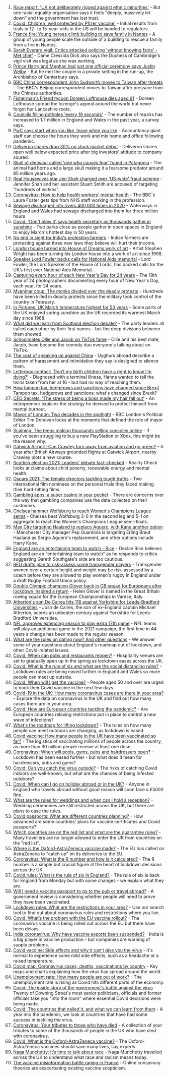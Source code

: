 1. [Race report: 'UK not deliberately rigged against ethnic minorities'](https://www.bbc.co.uk/news/uk-56585538) - But one racial equality organisation says it feels "deeply, massively let down" and the government has lost trust.
2. [Covid: Children 'well protected by Pfizer vaccine'](https://www.bbc.co.uk/news/health-56591429) - Initial results from trials in 12- to 15-year-olds in the US will be handed to regulators.
3. [France fire: Young heroes climb building to save family in Nantes](https://www.bbc.co.uk/news/world-europe-56576659) - A group of young people scale the outside of a building to rescue a family from a fire in Nantes.
4. [Sarah Everard vigil: Critics attacked policing 'without knowing facts' - Met chief](https://www.bbc.co.uk/news/uk-56590789) - Dame Cressida Dick also says the Duchess of Cambridge's vigil visit was legal as she was working.
5. [Prince Harry and Meghan had just one official ceremony says Justin Welby](https://www.bbc.co.uk/news/uk-56587992) - But he met the couple in a private setting in the run-up, the Archbishop of Canterbury says.
6. [BBC China correspondent John Sudworth moves to Taiwan after threats](https://www.bbc.co.uk/news/world-asia-china-56586655) - The BBC's Beijing correspondent moves to Taiwan after pressure from the Chinese authorities.
7. [Fisherman's Friend tycoon Doreen Lofthouse dies aged 91](https://www.bbc.co.uk/news/uk-england-lancashire-56587841) - Doreen Lofthouse spread the lozenge's appeal around the world but never forgot her Lancashire roots.
8. [Councils filling potholes 'every 19 seconds'](https://www.bbc.co.uk/news/uk-politics-56590518) - The number of repairs has increased to 1.7 million in England and Wales in the past year, a survey says.
9. [PwC says start when you like, leave when you like](https://www.bbc.co.uk/news/business-56591189) - Accountancy giant staff can choose the hours they work and mix home and office following pandemic.
10. [Deliveroo shares drop 30% on stock market debut](https://www.bbc.co.uk/news/business-56578445) - Deliveroo shares open well below expected price after big investors' attitude to company soured.
11. [Skull of dinosaur called 'one who causes fear' found in Patagonia](https://www.bbc.co.uk/news/world-latin-america-56590733) - The animal had horns and a large skull making it a fearsome predator around 85 million years ago.
12. [Real Housewives star Jen Shah charged over 'US-wide' fraud scheme](https://www.bbc.co.uk/news/newsbeat-56588276) - Jennifer Shah and her assistant Stuart Smith are accused of targeting "hundreds of victims".
13. [Coronavirus: How to help health workers' mental health](https://www.bbc.co.uk/news/health-56504442) - The BBC's Laura Foster gets tips from NHS staff working in the profession.
14. [Sewage discharged into rivers 400,000 times in 2020](https://www.bbc.co.uk/news/science-environment-56590219) - Waterways in England and Wales had sewage discharged into them for three million hours
15. [Covid: 'Don't blow it' says health secretary as thousands gather in sunshine](https://www.bbc.co.uk/news/uk-england-56588196) - Two parks close as people gather in open spaces in England to enjoy March's hottest day in 50 years.
16. [No end in sight for India's protesting farmers](https://www.bbc.co.uk/news/world-asia-india-56520138) - Indian farmers are protesting against three new laws they believe will hurt their income.
17. [London house turned into House of Dreams work of art](https://www.bbc.co.uk/news/uk-england-london-56582064) - Artist Stephen Wright has been turning his London house into a work of art since 1998.
18. [Speaker Lord Fowler backs calls for National Aids memorial](https://www.bbc.co.uk/news/uk-politics-56578990) - Lord Fowler, the Lord Speaker of the House of Lords, has backed calls for the UK’s first ever National Aids Memorial.
19. [Capturing every hour of each New Year's Day for 24 years](https://www.bbc.co.uk/news/in-pictures-56524580) - The 18th year of 24 photographers documenting every hour of New Year's Day, each year, for 24 years.
20. [Myanmar coup: The monks divided over the deadly protests](https://www.bbc.co.uk/news/world-asia-56580788) - Hundreds have been killed in deadly protests since the military took control of the country in February.
21. [In Pictures: UK March temperature highest for 53 years](https://www.bbc.co.uk/news/uk-56579679) - Some parts of the UK enjoyed spring sunshine as the UK recorded its warmest March day since 1968.
22. [What did we learn from Scotland election debate?](https://www.bbc.co.uk/news/uk-scotland-scotland-politics-56583168) - The party leaders all called each other by their first names - but the deep divisions between them showed.
23. [Schoolmates Ollie and Jacob on TikTok fame](https://www.bbc.co.uk/news/uk-56582976) - Ollie and his best mate, Jacob, have become the comedy duo everyone's talking about on TikTok.
24. [The cost of speaking up against China](https://www.bbc.co.uk/news/world-asia-china-56563449) - Uyghurs abroad describe a pattern of harassment and intimidation they say is designed to silence them.
25. [Letterbox contact: ‘Don’t my birth children have a right to know I’m dying?'](https://www.bbc.co.uk/news/stories-56576285) - Diagnosed with a terminal illness, Hanna wanted to tell the twins taken from her at 16 - but had no way of reaching them.
26. [How tampon tax, hedgerows and sanctions have changed since Brexit](https://www.bbc.co.uk/news/uk-politics-56580419) - Tampon tax, hedgerows and sanctions: what's changed since Brexit?
27. [CEO Secrets: 'The stress of being a boss made my hair fall out'](https://www.bbc.co.uk/news/business-56491743) - An entrepreneur explains the strategy he devised to protect himself from mental burnout.
28. [Mayor of London: Two decades in the spotlight](https://www.bbc.co.uk/news/uk-england-london-55189622) - BBC London's Political Editor Tim Donovan looks at the moments that defined the role of mayor of London.
29. [Scalping: The teens making thousands selling consoles online](https://www.bbc.co.uk/news/newsbeat-56270058) - If you've been struggling to buy a new PlayStation or Xbox, this might be the reason why.
30. [Gatwick Airport: Can Crawley turn away from aviation and go green?](https://www.bbc.co.uk/news/uk-england-sussex-56486632) - A year after British Airways grounded flights at Gatwick Airport, nearby Crawley plots a new course.
31. [Scottish election 2021: Leaders' debate fact-checked](https://www.bbc.co.uk/news/56583531) - Reality Check looks at claims about child poverty, renewable energy and mental health.
32. [Oscars 2021: The female directors tackling tough truths](https://www.bbc.co.uk/news/entertainment-arts-56564427) - Two international film nominees on the personal trials they faced making their hard-hitting films.
33. [Gambling apps: a super casino in your pocket](https://www.bbc.co.uk/news/technology-56580411) - There are concerns over the way that gambling companies use the data collected on their customers.
34. [Chelsea hammer Wolfsburg to reach Women's Champions League semis](https://www.bbc.co.uk/sport/football/56568543) - Chelsea beat Wolfsburg 3-0 in the second leg and 5-1 on aggregate to reach the Women's Champions League semi-finals.
35. [Man City targeting Haaland to replace Aguero, with Kane another option](https://www.bbc.co.uk/sport/football/56589278) - Manchester City manager Pep Guardiola is targeting Erling Braut Haaland as Sergio Aguero's replacement, and other options include Harry Kane.
36. [England are an entertaining team to watch - Rice](https://www.bbc.co.uk/sport/football/56586894) - Declan Rice believes England are an "entertaining team to watch" as he responds to critics suggesting Gareth Southgate's side are too cautious.
37. [RFU drafts plan to risk-assess some transgender players](https://www.bbc.co.uk/sport/rugby-union/56586990) - Transgender women over a certain height and weight may be risk-assessed by a coach before they are allowed to play women's rugby in England under a draft Rugby Football Union policy.
38. [Double Olympic champion Glover back in GB squad for Europeans after lockdown inspired a return](https://www.bbc.co.uk/sport/rowing/56578968) - Helen Glover is named in the Great Britain rowing squad for the European Championships in Varese, Italy.
39. [Atherton's son De Caires hits 118 against Yorkshire for Leeds-Bradford Universities](https://www.bbc.co.uk/sport/cricket/56586817) - Josh de Caires, the son of ex-England captain Michael Atherton, scores an unbeaten century against Yorkshire for Leeds-Bradford Universities.
40. [NFL approves extending season to play extra 17th game](https://www.bbc.co.uk/sport/american-football/56586899) - NFL teams will play an additional game in the 2021 campaign, the first time in 44 years a change has been made to the regular season.
41. [What are the rules on dating now? And other questions](https://www.bbc.co.uk/news/world-asia-china-51176409) - We answer some of your questions about England's roadmap out of lockdown, and other Covid-related issues.
42. [Covid: When can pubs and restaurants reopen?](https://www.bbc.co.uk/news/business-52977388) - Hospitality venues are set to gradually open up in the spring as lockdown eases across the UK.
43. [Covid: What is the rule of six and what are the social distancing rules?](https://www.bbc.co.uk/news/uk-51506729) - Lockdown rules are being eased further in England and Wales so more people can meet up outside.
44. [Covid: When will I get the vaccine?](https://www.bbc.co.uk/news/health-55045639) - People aged 50 and over are urged to book their Covid vaccine in the next few days.
45. [Covid-19 in the UK: How many coronavirus cases are there in your area?](https://www.bbc.co.uk/news/uk-51768274) - Explore the data on coronavirus in the UK and find out how many cases there are in your area.
46. [Covid: How are European countries tackling the pandemic?](https://www.bbc.co.uk/news/explainers-53640249) - Are European countries relaxing restrictions put in place to control a new wave of infections?
47. [What's the roadmap for lifting lockdown?](https://www.bbc.co.uk/news/explainers-52530518) - The rules on how many people can meet outdoors are changing, as lockdown is eased.
48. [Covid vaccine: How many people in the UK have been vaccinated so far?](https://www.bbc.co.uk/news/health-55274833) - The logistics of vaccinating millions of people across the country, as more than 30 million people receive at least one dose.
49. [Coronavirus: When will pools, gyms, pubs and hairdressers open?](https://www.bbc.co.uk/news/explainers-53349989) - Lockdown has been eased further - but what does it mean for hairdressers, pubs and gyms?
50. [Covid: Can you catch the virus outside?](https://www.bbc.co.uk/news/explainers-55680305) - The risks of catching Covid indoors are well-known, but what are the chances of being infected outdoors?
51. [Covid: When can I go on holiday abroad or in the UK?](https://www.bbc.co.uk/news/explainers-52646738) - Anyone in England who travels abroad without good reason will soon face a £5000 fine.
52. [What are the rules for weddings and when can I hold a reception?](https://www.bbc.co.uk/news/explainers-52811509) - Wedding ceremonies are still restricted across the UK, but there are plans to ease the rules.
53. [Covid passports: What are different countries planning?](https://www.bbc.co.uk/news/world-europe-56522408) - How advanced are some countries' plans for vaccine certificates and Covid passports?
54. [Which countries are on the red list and what are the quarantine rules?](https://www.bbc.co.uk/news/explainers-52544307) - Many travellers are no longer allowed to enter the UK from countries on the "red list".
55. [Where is the Oxford-AstraZeneca vaccine made?](https://www.bbc.co.uk/news/56483766) - The EU has called on AstraZeneca to "catch up" on its deliveries to the EU.
56. [Coronavirus: What is the R number and how is it calculated?](https://www.bbc.co.uk/news/health-52473523) - The R number is a simple but crucial figure at the heart of lockdown decisions across the UK.
57. [Covid rules: What is the rule of six in England?](https://www.bbc.co.uk/news/health-56526587) - The rule of six is back for England from Monday but with some changes - we explain what they are.
58. [Will I need a vaccine passport to go to the pub or travel abroad?](https://www.bbc.co.uk/news/explainers-55718553) - A government review is considering whether people will need to prove they have been vaccinated.
59. [Lockdown rules: What are the restrictions in your area?](https://www.bbc.co.uk/news/uk-54373904) - Use our search tool to find out about coronavirus rules and restrictions where you live.
60. [Covid: What’s the problem with the EU vaccine rollout?](https://www.bbc.co.uk/news/explainers-52380823) - The coronavirus vaccine is being rolled out across the EU but there have been delays.
61. [India coronavirus: Why have vaccine exports been suspended?](https://www.bbc.co.uk/news/world-asia-india-55571793) - India is a big player in vaccine production - but companies are warning of supply problems.
62. [Covid vaccine: Side effects and why it can’t give you the virus](https://www.bbc.co.uk/news/health-56437270) - It's normal to experience some mild side effects, such as a headache or a raised temperature.
63. [Covid map: Coronavirus cases, deaths, vaccinations by country](https://www.bbc.co.uk/news/world-51235105) - Key maps and charts explaining how the virus has spread around the world.
64. [Unemployment rate: How many people are out of work?](https://www.bbc.co.uk/news/business-52660591) - The unemployment rate is rising as Covid hits different parts of the economy.
65. [Covid: The inside story of the government's battle against the virus](https://www.bbc.co.uk/news/uk-politics-56361599) - Twenty of Downing Street's most senior politicians, officials and former officials take you "into the room" where essential Covid decisions were being made.
66. [Covid: The countries that nailed it, and what we can learn from them](https://www.bbc.co.uk/news/uk-56455030) - A year into the pandemic, we look at countries that have had some success in tackling the virus.
67. [Coronavirus: Your tributes to those who have died](https://www.bbc.co.uk/news/uk-52676411) - A collection of your tributes to some of the thousands of people in the UK who have died with coronavirus.
68. [Covid: What is the Oxford-AstraZeneca vaccine?](https://www.bbc.co.uk/news/health-55302595) - The Oxford-AstraZeneca vaccines should save many lives, say experts.
69. [Naga Munchetty: It’s time to talk about race](https://www.bbc.co.uk/news/stories-56253480) - Naga Munchetty travelled across the UK to understand what race and racism means today.
70. [The vaccine misinformation battle raging in France](https://www.bbc.co.uk/news/blogs-trending-56526265) - Online conspiracy theories are exacerbating existing vaccine scepticism.
